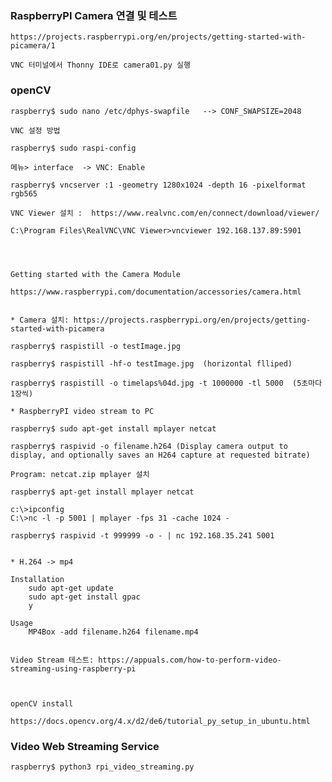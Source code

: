 ### RaspberryPI Camera 연결 및 테스트

    https://projects.raspberrypi.org/en/projects/getting-started-with-picamera/1
    
    VNC 터미널에서 Thonny IDE로 camera01.py 실행



### openCV

    raspberry$ sudo nano /etc/dphys-swapfile   --> CONF_SWAPSIZE=2048
    
    VNC 설정 방법
    
    raspberry$ sudo raspi-config
    
    메뉴> interface  -> VNC: Enable
    
    raspberry$ vncserver :1 -geometry 1280x1024 -depth 16 -pixelformat rgb565
    
    VNC Viewer 설치 :  https://www.realvnc.com/en/connect/download/viewer/
    
    C:\Program Files\RealVNC\VNC Viewer>vncviewer 192.168.137.89:5901
    
    
    
       
    Getting started with the Camera Module
    
    https://www.raspberrypi.com/documentation/accessories/camera.html
    
    
    * Camera 설치: https://projects.raspberrypi.org/en/projects/getting-started-with-picamera
    
    raspberry$ raspistill -o testImage.jpg
    
    raspberry$ raspistill -hf-o testImage.jpg  (horizontal flliped)
    
    raspberry$ raspistill -o timelaps%04d.jpg -t 1000000 -tl 5000  (5초마다 1장씩)
    
    * RaspberryPI video stream to PC
    
    raspberry$ sudo apt-get install mplayer netcat
    
    raspberry$ raspivid -o filename.h264 (Display camera output to display, and optionally saves an H264 capture at requested bitrate)
    
    Program: netcat.zip mplayer 설치
    
    raspberry$ apt-get install mplayer netcat
    
    c:\>ipconfig
    C:\>nc -l -p 5001 | mplayer -fps 31 -cache 1024 -
    
    raspberry$ raspivid -t 999999 -o - | nc 192.168.35.241 5001   

    
    * H.264 -> mp4
    
    Installation
        sudo apt-get update
        sudo apt-get install gpac
        y

    Usage
        MP4Box -add filename.h264 filename.mp4
    
    
    Video Stream 테스트: https://appuals.com/how-to-perform-video-streaming-using-raspberry-pi
    
    
    
    openCV install

    https://docs.opencv.org/4.x/d2/de6/tutorial_py_setup_in_ubuntu.html
    
    


### Video Web Streaming Service
    
    raspberry$ python3 rpi_video_streaming.py
    
    
